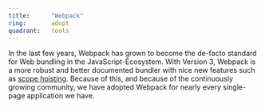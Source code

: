 ```yaml
---
title:      "Webpack"
ring:       adopt
quadrant:   tools
---
```


In the last few years, Webpack has grown to become the de-facto standard for Web bundling in the JavaScript-Ecosystem. 
With Version 3, Webpack is a more robust and better documented bundler with nice new features such as [scope hoisting](https://webpack.js.org/plugins/module-concatenation-plugin/). 
Because of this, and because of the continuously growing community, we have adopted Webpack for nearly every single-page application we have.
